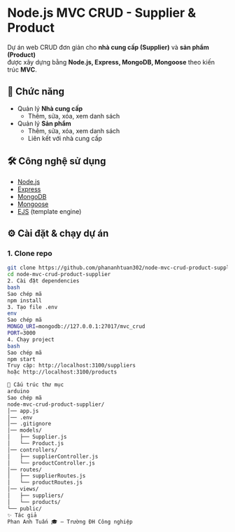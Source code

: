 # Node.js MVC CRUD - Supplier & Product

Dự án web CRUD đơn giản cho **nhà cung cấp (Supplier)** và **sản phẩm (Product)**  
được xây dựng bằng **Node.js, Express, MongoDB, Mongoose** theo kiến trúc **MVC**.

## 🚀 Chức năng
- Quản lý **Nhà cung cấp**
  - Thêm, sửa, xóa, xem danh sách
- Quản lý **Sản phẩm**
  - Thêm, sửa, xóa, xem danh sách
  - Liên kết với nhà cung cấp

## 🛠️ Công nghệ sử dụng
- [Node.js](https://nodejs.org/)
- [Express](https://expressjs.com/)
- [MongoDB](https://www.mongodb.com/)
- [Mongoose](https://mongoosejs.com/)
- [EJS](https://ejs.co/) (template engine)

## ⚙️ Cài đặt & chạy dự án

### 1. Clone repo
```bash
git clone https://github.com/phananhtuan302/node-mvc-crud-product-supplier.git
cd node-mvc-crud-product-supplier
2. Cài đặt dependencies
bash
Sao chép mã
npm install
3. Tạo file .env
env
Sao chép mã
MONGO_URI=mongodb://127.0.0.1:27017/mvc_crud
PORT=3000
4. Chạy project
bash
Sao chép mã
npm start
Truy cập: http://localhost:3100/suppliers
hoặc http://localhost:3100/products

📂 Cấu trúc thư mục
arduino
Sao chép mã
node-mvc-crud-product-supplier/
│── app.js
│── .env
│── .gitignore
│── models/
│   ├── Supplier.js
│   └── Product.js
│── controllers/
│   ├── supplierController.js
│   └── productController.js
│── routes/
│   ├── supplierRoutes.js
│   └── productRoutes.js
│── views/
│   ├── suppliers/
│   └── products/
└── public/
✨ Tác giả
Phan Anh Tuấn 🎓 – Trường ĐH Công nghiệp
